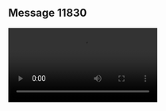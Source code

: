 ## Message 11830



![Video](https://data.iron-swords.co.il/2024/September/26/https://data.iron-swords.co.il/2024/September/26/11830/11830_media.mp4)
